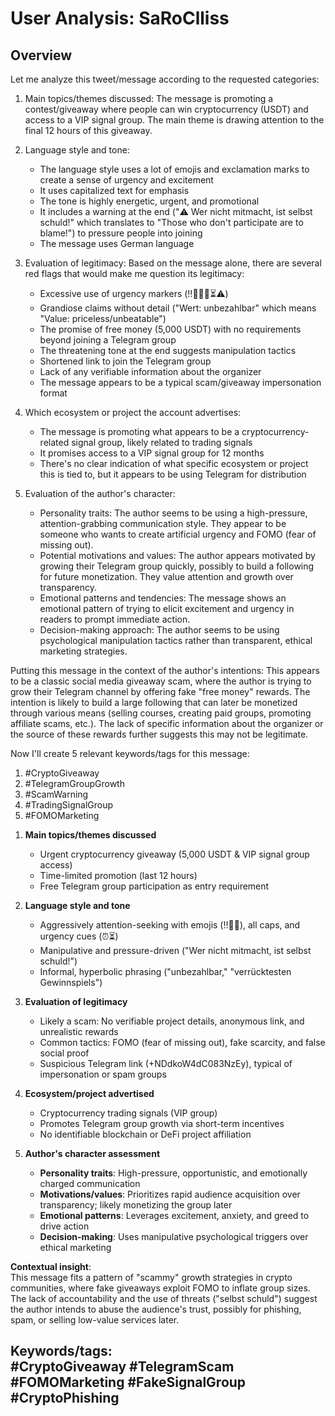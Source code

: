 # User Analysis: SaRoClliss

## Overview

<think>
Let me analyze this tweet/message according to the requested categories:

1. Main topics/themes discussed:
   The message is promoting a contest/giveaway where people can win cryptocurrency (USDT) and access to a VIP signal group. The main theme is drawing attention to the final 12 hours of this giveaway.

2. Language style and tone:
   - The language style uses a lot of emojis and exclamation marks to create a sense of urgency and excitement
   - It uses capitalized text for emphasis
   - The tone is highly energetic, urgent, and promotional
   - It includes a warning at the end ("⚠️ Wer nicht mitmacht, ist selbst schuld!" which translates to "Those who don't participate are to blame!") to pressure people into joining
   - The message uses German language

3. Evaluation of legitimacy:
   Based on the message alone, there are several red flags that would make me question its legitimacy:
   - Excessive use of urgency markers (‼️🚨🔥⏰⏳⚠️)
   - Grandiose claims without detail ("Wert: unbezahlbar" which means "Value: priceless/unbeatable")
   - The promise of free money (5,000 USDT) with no requirements beyond joining a Telegram group
   - The threatening tone at the end suggests manipulation tactics
   - Shortened link to join the Telegram group
   - Lack of any verifiable information about the organizer
   - The message appears to be a typical scam/giveaway impersonation format

4. Which ecosystem or project the account advertises:
   - The message is promoting what appears to be a cryptocurrency-related signal group, likely related to trading signals
   - It promises access to a VIP signal group for 12 months
   - There's no clear indication of what specific ecosystem or project this is tied to, but it appears to be using Telegram for distribution

5. Evaluation of the author's character:
   - Personality traits: The author seems to be using a high-pressure, attention-grabbing communication style. They appear to be someone who wants to create artificial urgency and FOMO (fear of missing out).
   - Potential motivations and values: The author appears motivated by growing their Telegram group quickly, possibly to build a following for future monetization. They value attention and growth over transparency.
   - Emotional patterns and tendencies: The message shows an emotional pattern of trying to elicit excitement and urgency in readers to prompt immediate action.
   - Decision-making approach: The author seems to be using psychological manipulation tactics rather than transparent, ethical marketing strategies.

Putting this message in the context of the author's intentions:
This appears to be a classic social media giveaway scam, where the author is trying to grow their Telegram channel by offering fake "free money" rewards. The intention is likely to build a large following that can later be monetized through various means (selling courses, creating paid groups, promoting affiliate scams, etc.). The lack of specific information about the organizer or the source of these rewards further suggests this may not be legitimate.

Now I'll create 5 relevant keywords/tags for this message:
1. #CryptoGiveaway
2. #TelegramGroupGrowth
3. #ScamWarning
4. #TradingSignalGroup
5. #FOMOMarketing
</think>

1. **Main topics/themes discussed**  
   - Urgent cryptocurrency giveaway (5,000 USDT & VIP signal group access)  
   - Time-limited promotion (last 12 hours)  
   - Free Telegram group participation as entry requirement  

2. **Language style and tone**  
   - Aggressively attention-seeking with emojis (‼️🚨🔥), all caps, and urgency cues (⏰⏳)  
   - Manipulative and pressure-driven ("Wer nicht mitmacht, ist selbst schuld!")  
   - Informal, hyperbolic phrasing ("unbezahlbar," "verrücktesten Gewinnspiels")  

3. **Evaluation of legitimacy**  
   - Likely a scam: No verifiable project details, anonymous link, and unrealistic rewards  
   - Common tactics: FOMO (fear of missing out), fake scarcity, and false social proof  
   - Suspicious Telegram link (+NDdkoW4dC083NzEy), typical of impersonation or spam groups  

4. **Ecosystem/project advertised**  
   - Cryptocurrency trading signals (VIP group)  
   - Promotes Telegram group growth via short-term incentives  
   - No identifiable blockchain or DeFi project affiliation  

5. **Author's character assessment**  
   - **Personality traits**: High-pressure, opportunistic, and emotionally charged communication  
   - **Motivations/values**: Prioritizes rapid audience acquisition over transparency; likely monetizing the group later  
   - **Emotional patterns**: Leverages excitement, anxiety, and greed to drive action  
   - **Decision-making**: Uses manipulative psychological triggers over ethical marketing  

**Contextual insight**:  
This message fits a pattern of "scammy" growth strategies in crypto communities, where fake giveaways exploit FOMO to inflate group sizes. The lack of accountability and the use of threats ("selbst schuld") suggest the author intends to abuse the audience's trust, possibly for phishing, spam, or selling low-value services later.  

**Keywords/tags**:  
#CryptoGiveaway #TelegramScam #FOMOMarketing #FakeSignalGroup #CryptoPhishing
---
